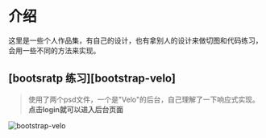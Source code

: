 # 介绍

这里是一些个人作品集，有自己的设计，也有拿别人的设计来做切图和代码练习，会用一些不同的方法来实现。

## [bootsratp 练习][bootstrap-velo]

> 使用了两个psd文件，一个是"Velo"的后台，自己理解了一下响应式实现。
> **点击login就可以进入后台页面**


![bootstrap-velo](http://show.hivan.me/bootstrap/login)

